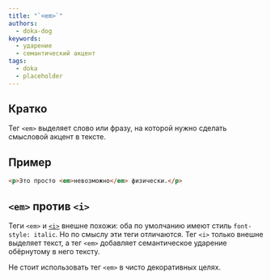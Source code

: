 ```yaml
---
title: "`<em>`"
authors:
  - doka-dog
keywords:
  - ударение
  - семантический акцент
tags:
  - doka
  - placeholder
---
```


## Кратко

Тег `<em>` выделяет слово или фразу, на которой нужно сделать смысловой акцент в тексте.

## Пример

```html
<p>Это просто <em>невозможно</em> физически.</p>
```

## `<em>` против `<i>`

Теги `<em>` и [`<i>`](/html/i/) внешне похожи: оба по умолчанию имеют стиль `font-style: italic`. Но по смыслу эти теги отличаются. Тег `<i>` только внешне выделяет текст, а тег `<em>` добавляет семантическое ударение обёрнутому в него тексту.

Не стоит использовать тег `<em>` в чисто декоративных целях.
